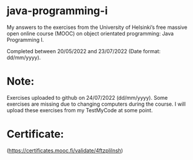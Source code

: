 # java-programming-i
My answers to the exercises from the University of Helsinki’s free massive open online course (MOOC) on object orientated programming: Java Programming I.

Completed between 20/05/2022 and 23/07/2022 (Date format: dd/mm/yyyy).

# Note: 
Exercises uploaded to github on 24/07/2022 (dd/mm/yyyy). Some exercises are missing due to changing computers during the course. I will upload these exercises from my TestMyCode at some point.

# Certificate:
(https://certificates.mooc.fi/validate/4ftzplilnsh)
